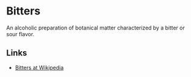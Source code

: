 # Bitters

An alcoholic preparation of botanical matter characterized by a bitter or sour flavor.

## Links

- [Bitters at Wikipedia](https://en.wikipedia.org/wiki/Bitters)